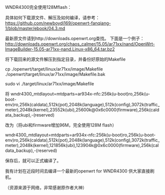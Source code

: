 WNDR4300完全使用128Mflash：

具体如何下载源文件、解压及如何编译，请参考：
https://github.com/newboydj169/openwrt-fanqiang-1/blob/master/ebook/04.3.md


最新原文件请到http://downloads.openwrt.org查找。 下面是一个例子：
http://downloads.openwrt.org/chaos_calmer/15.05/ar71xx/nand/OpenWrt-ImageBuilder-15.05-ar71xx-nand.Linux-x86_64.tar.bz2


将下载回来的源文件解压到指定目录，并备份好原始的Makefile

cp ./openwrt/target/linux/ar71xx/image/Makefile ./openwrt/target/linux/ar71xx/image/Makefile.bak 

sudo vi ./target/linux/ar71xx/image/Makefile 

将 
wndr4300_mtdlayout=mtdparts=ar934x-nfc:256k(u-boot)ro,256k(u-boot-env)ro,256k(caldata),512k(pot),2048k(language),512k(config),3072k(traffic_meter),2048k(kernel),23552k(ubi),25600k@0x6c0000(firmware),256k(caldata_backup),-(reserved)

改为（将ubi和firmware增加96M，完全使用128M flash）

wndr4300_mtdlayout=mtdparts=ar934x-nfc:256k(u-boot)ro,256k(u-boot-env)ro,256k(caldata),512k(pot),2048k(language),512k(config),3072k(traffic_meter),2048k(kernel),121856k(ubi),123904k@0x6c0000(firmware),256k(caldata_backup),-(reserved)

保存后，就可以正式编译了。

我有计划在近段时间去编译一个最新的openwrt for WNDR4300 供大家直接刷机。

（资源来源于网络，非常感谢原作者大神）
